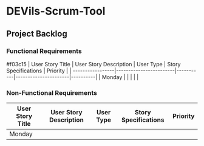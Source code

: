 # DEVils-Scrum-Tool

## Project Backlog

### Functional Requirements

#f03c15 | User Story Title | User Story Description | User Type | Story Specifications | Priority | 
| -----------------|------------------------|-----------|----------------------|----------|
| Monday           |                        |           |                      |          |

### Non-Functional Requirements

| User Story Title | User Story Description | User Type | Story Specifications | Priority | 
| -----------------|------------------------|-----------|----------------------|----------|
| Monday           |                        |           |                      |          |
